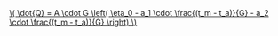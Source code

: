 <a href="/eco2_guide_center/1.%20ECO2%20Logic%20Guide/Hee1_Equation_List.html" class="equation-link" target="_blank" rel="noopener noreferrer">
  \( \dot{Q} = A \cdot G \left( \eta_0 - a_1 \cdot \frac{(t_m - t_a)}{G} - a_2 \cdot \frac{(t_m - t_a)}{G} \right) \) 
</a>
